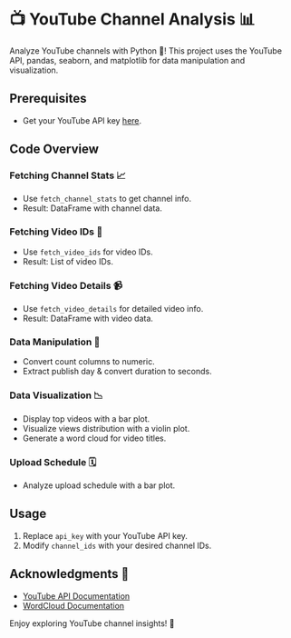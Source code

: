 # 📺 YouTube Channel Analysis 📊

Analyze YouTube channels with Python 🐍! This project uses the YouTube API, pandas, seaborn, and matplotlib for data manipulation and visualization.

## Prerequisites
- Get your YouTube API key [here](https://developers.google.com/youtube/registering_an_application).

## Code Overview

### Fetching Channel Stats 📈
- Use `fetch_channel_stats` to get channel info.
- Result: DataFrame with channel data.

### Fetching Video IDs 🎥
- Use `fetch_video_ids` for video IDs.
- Result: List of video IDs.

### Fetching Video Details 📹
- Use `fetch_video_details` for detailed video info.
- Result: DataFrame with video data.

### Data Manipulation 🔄
- Convert count columns to numeric.
- Extract publish day & convert duration to seconds.

### Data Visualization 📉
- Display top videos with a bar plot.
- Visualize views distribution with a violin plot.
- Generate a word cloud for video titles.

### Upload Schedule 🗓️
- Analyze upload schedule with a bar plot.

## Usage
1. Replace `api_key` with your YouTube API key.
2. Modify `channel_ids` with your desired channel IDs.

## Acknowledgments 🙌
- [YouTube API Documentation](https://developers.google.com/youtube/v3)
- [WordCloud Documentation](https://github.com/amueller/word_cloud)

Enjoy exploring YouTube channel insights! 🚀
